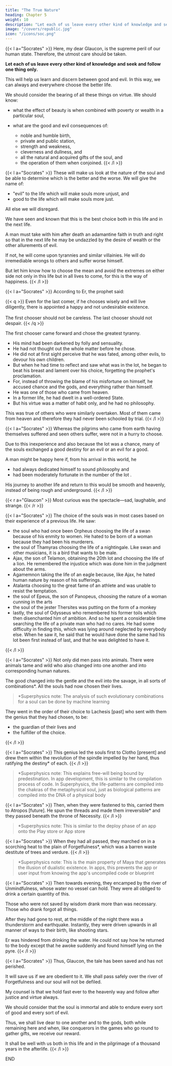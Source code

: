 ```yaml
---
title: "The True Nature"
heading: Chapter 5
weight: 10
description: "Let each of us leave every other kind of knowledge and seek and follow one thing only"
image: "/covers/republic.jpg"
icon: "/icons/soc.png"
---
```



{{< l a="Socrates" >}}
Here, my dear Glaucon, is the supreme peril of our human state. Therefore, the utmost care should be taken.

**Let each of us leave every other kind of knowledge and seek and follow one thing only.**

This will help us learn and discern between good and evil. In this way, we can always and everywhere choose the better life.

We should consider the bearing of all these things on virtue. We should know:

- what the effect of beauty is when combined with poverty or wealth in a particular soul,
- what are the good and evil consequences of:
    
    - noble and humble birth,
    - private and public station,
    - strength and weakness,
    - cleverness and dullness, and
    - all the natural and acquired gifts of the soul, and
    - the operation of them when conjoined.
{{< /l >}}



{{< l a="Socrates" >}}
These will make us look at the nature of the soul and be able to determine which is the better and the worse. We will give the name of:

- "evil" to the life which will make souls more unjust, and
- good to the life which will make souls more just.


All else we will disregard.

We have seen and known that this is the best choice both in this life and in the next life.

A man must take with him after death an adamantine faith in truth and right so that in the next life he may be undazzled by the desire of wealth or the other allurements of evil.

If not, he will come upon tyrannies and similar villainies. He will do irremediable wrongs to others and suffer worse himself.

But let him know how to choose the mean and avoid the extremes on either side not only in this life but in all lives to come, for this is the way of happiness.
{{< /l  >}}


{{< l a="Socrates" >}}
According to Er, the prophet said:

{{< q >}}
Even for the last comer, if he chooses wisely and will live diligently, there is appointed a happy and not undesirable existence.<br><br>The first chooser should not be careless. The last chooser should not despair.
{{< /q >}}

The first chooser came forward and chose the greatest tyranny.

- His mind had been darkened by folly and sensuality.
- He had not thought out the whole matter before he chose.
- He did not at first sight perceive that he was fated, among other evils, to devour his own children.
- But when he had time to reflect and saw what was in the lot, he began to beat his breast and lament over his choice, forgetting the prophet's proclamation.
- For, instead of throwing the blame of his misfortune on himself, he accused chance and the gods, and everything rather than himself.
- He was one of those who came from heaven.
- In a former life, he had dwelt in a well-ordered State.
- But his virtue was a matter of habit only, and he had no philosophy.


This was true of others who were similarly overtaken. Most of them came from heaven and therefore they had never been schooled by trial.
{{< /l >}}


{{< l a="Socrates" >}}
Whereas the pilgrims who came from earth having themselves suffered and seen others suffer, were not in a hurry to choose.

Due to this inexperience and also because the lot was a chance, many of the souls exchanged a good destiny for an evil or an evil for a good.

A man might be happy here if, from his arrival in this world, he 

- had always dedicated himself to sound philosophy and
- had been moderately fortunate in the number of the lot<!-- , as Er reported, --> .


His journey to another life and return to this would be smooth and heavenly, instead of being rough and underground.
{{< /l >}}

{{< r a="Glaucon" >}}
Most curious was the spectacle—sad, laughable, and strange.
{{< /r >}}


{{< l a="Socrates" >}}
The choice of the souls was in most cases based on their experience of a previous life. He saw:


- the soul who had once been Orpheus choosing the life of a swan because of his enmity to women. He hated to be born of a woman because they had been his murderers.
- the soul of Thamyras choosing the life of a nightingale. Like swan and other musicians, it is a bird that wants to be male.
- Ajax, the son of Telamon, obtaining the 20th lot and choosing the life of a lion. He remembered the injustice which was done him in the judgment about the arms.
- Agamemnon taking the life of an eagle because, like Ajax, he hated human nature by reason of his sufferings.
- Atalanta choosing to the great fame of an athlete and was unable to resist the temptation.
- the soul of Epeus, the son of Panopeus, choosing the nature of a woman cunning in the arts
- the soul of the jester Thersites was putting on the form of a monkey
- lastly, the soul of Odysseus who remembered his former toils which then disenchanted him of ambition. And so he spent a considerable time searching the life of a private man who had no cares. He had some difficulty in finding this, which was lying around neglected by everybody else. When he saw it, he said that he would have done the same had his lot been first instead of last, and that he was delighted to have it.

{{< /l >}}



{{< l a="Socrates" >}}
Not only did men pass into animals. There were animals tame and wild who also changed into one another and into corresponding human natures. 

The good changed into the gentle and the evil into the savage, in all sorts of combinations*. All the souls had now chosen their lives.


> *Superphysics note: The analysis of such evolutionary combinations for a soul can be done by machine learning 


They went in the order of their choice to Lachesis [past] who sent with them the genius that they had chosen, to be:

- the guardian of their lives and
- the fulfiller of the choice.

{{< /l >}}



{{< l a="Socrates" >}}
This genius led the souls first to Clotho [present] and drew them within the revolution of the spindle impelled by her hand, thus ratifying the destiny* of each.
{{< /l >}}

> *Superphysics note: This explains free-will being bound by predestination. In app development, this is similar to the compilation process of code. In Superphysics, the life-patterns are compiled into the chakras of the metaphysical soul, just as biological patterns are compiled into the DNA of a physical body


{{< l a="Socrates" >}}
Then, when they were fastened to this, carried them to Atropos [future]. He spun the threads and made them irreversible* and they passed beneath the throne of Necessity.
{{< /l >}}


> *Superphysics note: This is similar to the deploy phase of an app onto the Play store or App store


{{< l a="Socrates" >}}
When they had all passed, they marched on in a scorching heat to the plain of Forgetfulness*, which was a barren waste destitute of trees and verdure.
{{< /l >}}


> *Superphysics note: This is the main property of Maya that generates the illusion of dualistic existence. In apps, this prevents the app or user input from knowing the app's uncompiled code or blueprint


{{< l a="Socrates" >}}
Then towards evening, they encamped by the river of Unmindfulness, whose water no vessel can hold. They were all obliged to drink a certain quantity of this.

Those who were not saved by wisdom drank more than was necessary. Those who drank forgot all things.

After they had gone to rest, at the middle of the night there was a thunderstorm and earthquake. Instantly, they were driven upwards in all manner of ways to their birth, like shooting stars.

Er was hindered from drinking the water. He could not say how he returned to the body except that he awoke suddenly and found himself lying on the pyre.
{{< /l >}}


{{< l a="Socrates" >}}
Thus, Glaucon, the tale has been saved and has not perished.

It will save us if we are obedient to it. We shall pass safely over the river of Forgetfulness and our soul will not be defiled.

My counsel is that we hold fast ever to the heavenly way and follow after justice and virtue always.

We should consider that the soul is immortal and able to endure every sort of good and every sort of evil.

Thus, we shall live dear to one another and to the gods, both while remaining here and when, like conquerors in the games who go round to gather gifts, we receive our reward. 

It shall be well with us both in this life and in the pilgrimage of a thousand years in the afterlife.
{{< /l >}}

END
